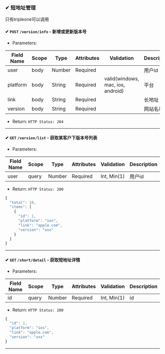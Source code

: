 ### ✔ 短地址管理

只有tripleone可以调用

#### ✔ `POST` `/version/info` - 新增或更新版本号

+ Parameters:

Field Name       | Scope | Type       | Attributes | Validation                | Description      
---------------- | ------- | ----------- | ----------- | -----------------------  | -------------
user               | body   | Number    | Required   |                            | 用户id
platform        | body   | String    | Required   |  valid(windows, mac, ios, android) | 平台
link            | body   | String     | Required   |                               | 长地址
version         | body   | String     | Required   |                               | 网站名称

+ Return: `HTTP Status: 204`

---------------------

#### ✔ `GET` `/version/list` - 获取某客户下版本号列表

+ Parameters:

Field Name     | Scope   | Type       | Attributes  | Validation              | Description      
-------------- | ------- | ---------- | ----------- | --------------------   | -------------
user           | query   | Number     | Required    |   Int, Min(1)           | 用户id

+ Return: `HTTP Status: 200`

```javascript
{
  "total": 10,
  "items": [
    {
      "id": 1,
      "platform": "ios",
      "link": "apple.com",
      "version": "xxx"
    }
  ]
}
```
---------------------

#### ✔ `GET` `/short/detail` - 获取短地址详情

+ Parameters:

Field Name     | Scope   | Type       | Attributes | Validation                  | Description      
-------------- | ------- | ----------- | ----------- | -----------------------   | -------------
id           | query   | Number     | Required   |   Int, Min(1)   | id

+ Return: `HTTP Status: 200`

```javascript
{
  "id": 1,
  "platform": "ios",
  "link": "apple.com",
  "version": "xxx"
}
```
---------------------
